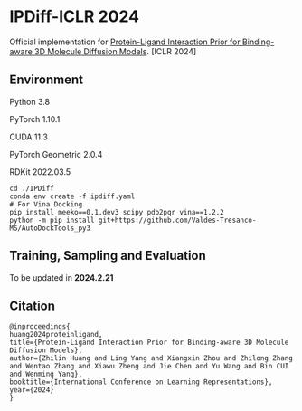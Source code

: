 # IPDiff-ICLR 2024
Official implementation for [Protein-Ligand Interaction Prior for Binding-aware 3D Molecule Diffusion Models](https://openreview.net/forum?id=qH9nrMNTIW). [ICLR 2024]

## Environment
Python 3.8

PyTorch 1.10.1

CUDA 11.3

PyTorch Geometric 2.0.4

RDKit 2022.03.5

```
cd ./IPDiff
conda env create -f ipdiff.yaml
# For Vina Docking
pip install meeko==0.1.dev3 scipy pdb2pqr vina==1.2.2
python -m pip install git+https://github.com/Valdes-Tresanco-MS/AutoDockTools_py3
```

## Training, Sampling and Evaluation
To be updated in **2024.2.21**

## Citation
```
@inproceedings{
huang2024proteinligand,
title={Protein-Ligand Interaction Prior for Binding-aware 3D Molecule Diffusion Models},
author={Zhilin Huang and Ling Yang and Xiangxin Zhou and Zhilong Zhang and Wentao Zhang and Xiawu Zheng and Jie Chen and Yu Wang and Bin CUI and Wenming Yang},
booktitle={International Conference on Learning Representations},
year={2024}
}
```